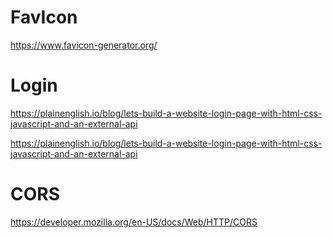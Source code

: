 # FavIcon
https://www.favicon-generator.org/


# Login
https://plainenglish.io/blog/lets-build-a-website-login-page-with-html-css-javascript-and-an-external-api

https://plainenglish.io/blog/lets-build-a-website-login-page-with-html-css-javascript-and-an-external-api



# CORS
https://developer.mozilla.org/en-US/docs/Web/HTTP/CORS

